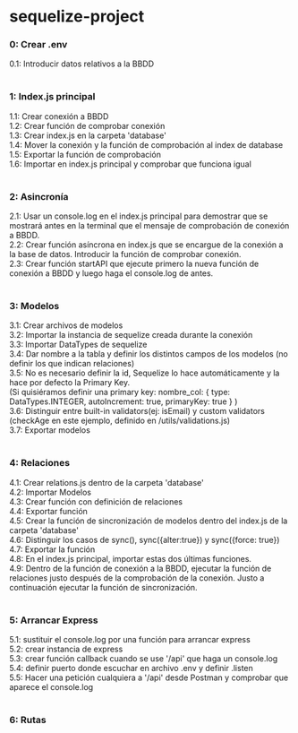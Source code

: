 # sequelize-project

### 0: Crear .env
  0.1: Introducir datos relativos a la BBDD<br>
<br>
### 1: Index.js principal
  1.1: Crear conexión a BBDD<br>
  1.2: Crear función de comprobar conexión<br>
  1.3: Crear index.js en la carpeta 'database'<br>
  1.4: Mover la conexión y la función de comprobación al index de database<br>
  1.5: Exportar la función de comprobación<br>
  1.6: Importar en index.js principal y comprobar que funciona igual<br>
<br>
### 2: Asincronía
  2.1: Usar un console.log en el index.js principal para demostrar que se mostrará antes en la terminal que el mensaje de comprobación de conexión a BBDD.<br>
  2.2: Crear función asíncrona en index.js que se encargue de la conexión a la base de datos. Introducir la función de comprobar conexión.<br>
  2.3: Crear función startAPI que ejecute primero la nueva función de conexión a BBDD y luego haga el console.log de antes.<br>
<br>
### 3: Modelos
  3.1: Crear archivos de modelos<br>
  3.2: Importar la instancia de sequelize creada durante la conexión<br>
  3.3: Importar DataTypes de sequelize<br>
  3.4: Dar nombre a la tabla y definir los distintos campos de los modelos (no definir los que indican relaciones)<br>
  3.5: No es necesario definir la id, Sequelize lo hace automáticamente y la hace por defecto la Primary Key.<br>
  (Si quisiéramos definir una primary key:
    nombre_col: {
      type: DataTypes.INTEGER,
      autoIncrement: true,
      primaryKey: true
    }
  )<br>
  3.6: Distinguir entre built-in validators(ej: isEmail) y custom validators (checkAge en este ejemplo, definido en /utils/validations.js)<br>
  3.7: Exportar modelos<br>
<br>
### 4: Relaciones
  4.1: Crear relations.js dentro de la carpeta 'database'<br>
  4.2: Importar Modelos<br>
  4.3: Crear función con definición de relaciones<br>
  4.4: Exportar función<br>
  4.5: Crear la función de sincronización de modelos dentro del index.js de la carpeta 'database'<br>
  4.6: Distinguir los casos de sync(), sync({alter:true}) y sync({force: true})<br>
  4.7: Exportar la función<br>
  4.8: En el index.js principal, importar estas dos últimas funciones.<br>
  4.9: Dentro de la función de conexión a la BBDD, ejecutar la función de relaciones justo después de la comprobación de la conexión. Justo a continuación ejecutar la función de sincronización.<br>
<br>
### 5: Arrancar Express
  5.1: sustituir el console.log por una función para arrancar express<br>
  5.2: crear instancia de express<br>
  5.3: crear función callback cuando se use '/api' que haga un console.log<br>
  5.4: definir puerto donde escuchar en archivo .env y definir .listen<br>
  5.5: Hacer una petición cualquiera a '/api' desde Postman y comprobar que aparece el console.log<br>
<br>
### 6: Rutas

